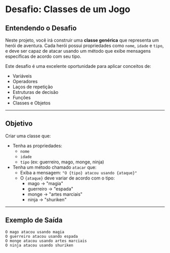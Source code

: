 # Desafio: Classes de um Jogo

## Entendendo o Desafio

Neste projeto, você irá construir uma **classe genérica** que representa um herói de aventura. Cada herói possui propriedades como `nome`, `idade` e `tipo`, e deve ser capaz de atacar usando um método que exibe mensagens específicas de acordo com seu tipo.

Este desafio é uma excelente oportunidade para aplicar conceitos de:

- Variáveis
- Operadores
- Laços de repetição
- Estruturas de decisão
- Funções
- Classes e Objetos

---

## Objetivo

Criar uma classe que:

- Tenha as propriedades:
  - `nome`
  - `idade`
  - `tipo` (ex: guerreiro, mago, monge, ninja)
- Tenha um método chamado `atacar` que:
  - Exiba a mensagem: `"O {tipo} atacou usando {ataque}"`
  - O `{ataque}` deve variar de acordo com o tipo:
    - mago → "magia"
    - guerreiro → "espada"
    - monge → "artes marciais"
    - ninja → "shuriken"

---

## Exemplo de Saída

```text
O mago atacou usando magia
O guerreiro atacou usando espada
O monge atacou usando artes marciais
O ninja atacou usando shuriken
